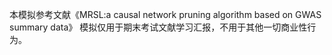 本模拟参考文献《MRSL:a causal network pruning algorithm based on GWAS summary data》
模拟仅用于期末考试文献学习汇报，不用于其他一切商业性行为。

